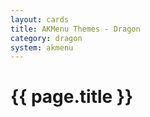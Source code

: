 ```yaml
---
layout: cards
title: AKMenu Themes - Dragon
category: dragon
system: akmenu
---
```


# {{ page.title }}